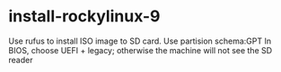# install-rockylinux-9

Use rufus to install ISO image to SD card. Use partision schema:GPT
In BIOS, choose UEFI + legacy; otherwise the machine will not see the SD reader
